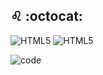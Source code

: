 ## :leo: :octocat:

![HTML5](https://img.shields.io/badge/html5-%23E34F26.svg?style=for-the-badge&logo=html5&logoColor=white)
![HTML5](https://img.shields.io/badge/MySQL-005C84?style=for-the-badge&logo=mysql&logoColor=white)

![code](https://firebasestorage.googleapis.com/v0/b/imggit.appspot.com/o/01.jpg?alt=media&token=77cd7740-0e30-4137-b01d-4adda19c1dab)
